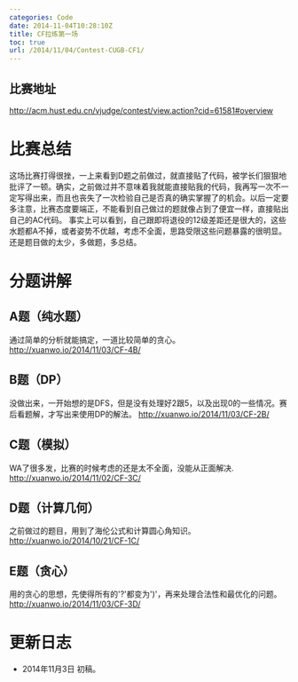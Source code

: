 ```yaml
---
categories: Code
date: 2014-11-04T10:28:10Z
title: CF拉练第一场
toc: true
url: /2014/11/04/Contest-CUGB-CF1/
---
```


## 比赛地址
http://acm.hust.edu.cn/vjudge/contest/view.action?cid=61581#overview

# 比赛总结
这场比赛打得很挫，一上来看到D题之前做过，就直接贴了代码，被学长们狠狠地批评了一顿。确实，之前做过并不意味着我就能直接贴我的代码，我再写一次不一定写得出来，而且也丧失了一次检验自己是否真的确实掌握了的机会。以后一定要多注意，比赛态度要端正，不能看到自己做过的题就像占到了便宜一样，直接贴出自己的AC代码。
事实上可以看到，自己跟即将退役的12级差距还是很大的，这些水题都A不掉，或者姿势不优越，考虑不全面，思路受限这些问题暴露的很明显。还是题目做的太少，多做题，多总结。

# 分题讲解
## A题（纯水题）
通过简单的分析就能搞定，一道比较简单的贪心。
http://xuanwo.io/2014/11/03/CF-4B/


## B题（DP）
没做出来，一开始想的是DFS，但是没有处理好2跟5，以及出现0的一些情况。赛后看题解，才写出来使用DP的解法。
http://xuanwo.io/2014/11/03/CF-2B/

## C题（模拟）
WA了很多发，比赛的时候考虑的还是太不全面，没能从正面解决.
http://xuanwo.io/2014/11/02/CF-3C/

## D题（计算几何）
之前做过的题目，用到了海伦公式和计算圆心角知识。
http://xuanwo.io/2014/10/21/CF-1C/

## E题（贪心）
用的贪心的思想，先使得所有的'?'都变为')'，再来处理合法性和最优化的问题。
http://xuanwo.io/2014/11/03/CF-3D/


# 更新日志
- 2014年11月3日 初稿。